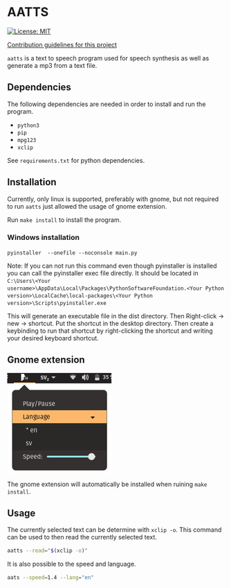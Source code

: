 # AATTS
[![License: MIT](https://img.shields.io/badge/License-MIT-yellow.svg)](https://opensource.org/licenses/MIT)

[Contribution guidelines for this project](docs/CONTRIBUTING.md)

`aatts` is a text to speech program used for speech synthesis as well as generate a mp3 from a text file.

## Dependencies
The following dependencies are needed in order to install and run the program.
- `python3`
- `pip`
- `mpg123`
- `xclip`

See `requirements.txt` for python dependencies.

## Installation
Currently, only linux is supported, preferably with gnome, but not required to run `aatts` just allowed the usage of gnome extension. 

Run `make install` to install the program. 

### Windows installation
```
pyinstaller  --onefile --noconsole main.py
```
Note: If you can not run this command even though pyinstaller is installed you can call the pyinstaller exec file directly. It should be located in `C:\Users\<Your username>\AppData\Local\Packages\PythonSoftwareFoundation.<Your Python version>\LocalCache\local-packages\<Your Python version>\Scripts\pyinstaller.exe`

This will generate an executable file in the dist directory. Then Right-click -> new -> shortcut. Put the shortcut in the desktop directory. Then create a keybinding to run that shortcut by right-clicking the shortcut and writing your desired keyboard shortcut.


## Gnome extension
![image](img/gnome-extension.png)

The gnome extension will automatically be installed when ruining `make install`.

## Usage
The currently selected text can be determine with `xclip -o`. This command can be used to then 
read the currently selected text.

``` bash
aatts --read="$(xclip -o)"
```

It is also possible to the speed and language.

``` bash
aats --speed=1.4 --lang="en"
```

